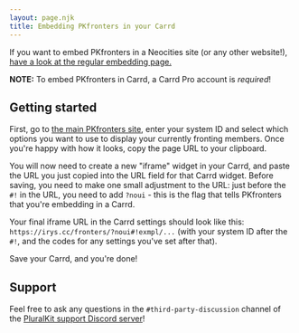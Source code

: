 ```yaml
---
layout: page.njk
title: Embedding PKfronters in your Carrd
---
```


<p class="banner">
If you want to embed PKfronters in a Neocities site (or any other website!),
<a href="../">have a look at the regular embedding page.</a>
</p>

**NOTE:** To embed PKfronters in Carrd, a Carrd Pro account is _required_!

## Getting started

First, go to [the main PKfronters site](/fronters), enter your system ID and select which options you want to use to display your currently fronting members.
Once you're happy with how it looks, copy the page URL to your clipboard.

You will now need to create a new "iframe" widget in your Carrd, and paste the URL you just copied into the URL field for that Carrd widget.
Before saving, you need to make one small adjustment to the URL: just before the `#!` in the URL, you need to add `?noui` - this is the flag that tells PKfronters that you're embedding in a Carrd.

Your final iframe URL in the Carrd settings should look like this: `https://irys.cc/fronters/?noui#!exmpl/...`
(with your system ID after the `#!`, and the codes for any settings you've set after that).

Save your Carrd, and you're done!

## Support

Feel free to ask any questions in the `#third-party-discussion` channel of the [PluralKit support Discord server](https://discord.gg/pluralkit)!
